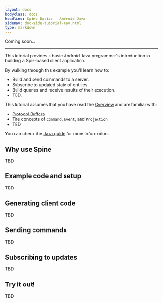 ```yaml
---
layout: docs
bodyclass: docs
headline: Spine Basics - Android Java
sidenav: doc-side-tutorial-nav.html
type: markdown
---
```


<p class="lead">Coming soon...</p>
<hr>

<p class="lead">This tutorial provides a basic Android Java programmer's
introduction to building a Spie-based client application.</p>

By walking through this example you'll learn how to:

- Build and send commands to a server.
- Subscribe to updated state of entities.
- Build queries and receive results of their execution.
- TBD.

This tutorial assumes that you have read the [Overview](/docs/index.html) and are
familiar with:

 - [Protocol Buffers](https://developers.google.com/protocol-buffers/docs/overview)
 - The concepts of `Command`, `Event`, and `Projection`
 - TBD

You can check the [Java guide](/docs/tutorials/basic/java.html) for more information.

## Why use Spine

TBD

## Example code and setup

TBD

## Generating client code

TBD

## Sending commands

TBD

## Subscribing to updates

TBD

## Try it out!

TBD

